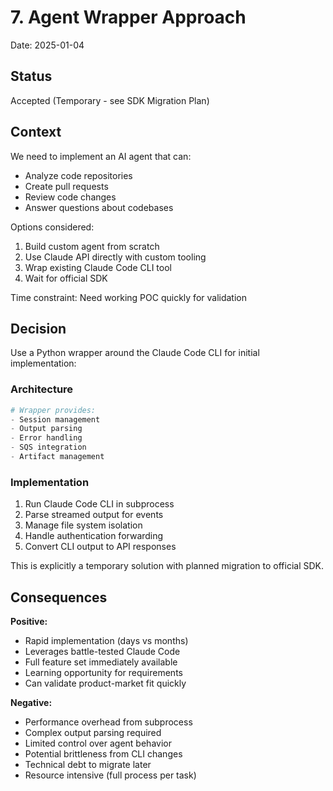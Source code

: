 # 7. Agent Wrapper Approach

Date: 2025-01-04

## Status

Accepted (Temporary - see SDK Migration Plan)

## Context

We need to implement an AI agent that can:
- Analyze code repositories
- Create pull requests
- Review code changes
- Answer questions about codebases

Options considered:
1. Build custom agent from scratch
2. Use Claude API directly with custom tooling
3. Wrap existing Claude Code CLI tool
4. Wait for official SDK

Time constraint: Need working POC quickly for validation

## Decision

Use a Python wrapper around the Claude Code CLI for initial implementation:

### Architecture
```python
# Wrapper provides:
- Session management
- Output parsing
- Error handling
- SQS integration
- Artifact management
```

### Implementation
1. Run Claude Code CLI in subprocess
2. Parse streamed output for events
3. Manage file system isolation
4. Handle authentication forwarding
5. Convert CLI output to API responses

This is explicitly a temporary solution with planned migration to official SDK.

## Consequences

**Positive:**
- Rapid implementation (days vs months)
- Leverages battle-tested Claude Code
- Full feature set immediately available
- Learning opportunity for requirements
- Can validate product-market fit quickly

**Negative:**
- Performance overhead from subprocess
- Complex output parsing required
- Limited control over agent behavior
- Potential brittleness from CLI changes
- Technical debt to migrate later
- Resource intensive (full process per task)